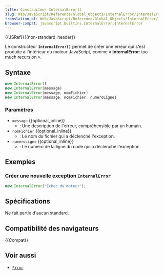 ```yaml
---
title: Constructeur InternalError()
slug: Web/JavaScript/Reference/Global_Objects/InternalError/InternalError
translation_of: Web/JavaScript/Reference/Global_Objects/InternalError/InternalError
browser-compat: javascript.builtins.InternalError.InternalError
---
```

{{JSRef}}{{non-standard_header}}

Le constructeur **`InternalError()`** permet de créer une erreur qui s'est produite à l'intérieur du moteur JavaScript, comme «&nbsp;**InternalError**: too much recursion&nbsp;».

## Syntaxe

```js
new InternalError()
new InternalError(message)
new InternalError(message, nomFichier)
new InternalError(message, nomFichier, numeroLigne)
```

### Paramètres

- `message` {{optional_inline}}
  - : Une description de l'erreur, compréhensible par un humain.
- `nomFichier` {{optional_inline}}
  - : Le nom du fichier qui a déclenché l'exception.
- `numeroLigne` {{optional_inline}}
  - : Le numéro de la ligne du code qui a déclenché l'exception.

## Exemples

### Créer une nouvelle exception `InternalError`

```js
new InternalError('Échec du moteur');
```

## Spécifications

Ne fait partie d'aucun standard.

## Compatibilité des navigateurs

{{Compat}}

## Voir aussi

- [`Error`](/fr/docs/Web/JavaScript/Reference/Global_Objects/Error)
